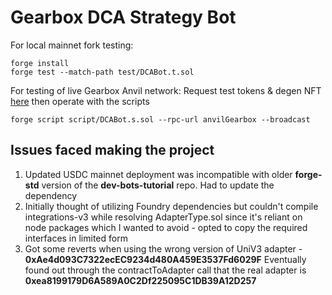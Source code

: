 # Gearbox DCA Strategy Bot
For local mainnet fork testing:
```
forge install
forge test --match-path test/DCABot.t.sol
```
For testing of live Gearbox Anvil network:
Request test tokens & degen NFT [here](https://anvil.gearbox.foundation/forks/Ethereum/faucet) then operate with the scripts
```
forge script script/DCABot.s.sol --rpc-url anvilGearbox --broadcast
```
## Issues faced making the project
1) Updated USDC mainnet deployment was incompatible with older **forge-std** version of the  **dev-bots-tutorial** repo. Had to update the dependency
2) Initially thought of utilizing Foundry dependencies but couldn't compile integrations-v3 while resolving AdapterType.sol since it's reliant on node packages which I wanted to avoid - opted to copy the required interfaces in limited form
3) Got some reverts when using the wrong version of UniV3 adapter - **0xAe4d093C7322ecEC9234d480A459E3537Fd6029F** Eventually found out through the contractToAdapter call that the real adapter is **0xea8199179D6A589A0C2Df225095C1DB39A12D257**
